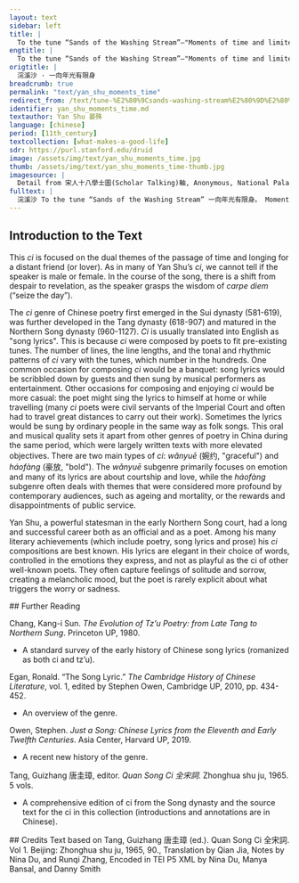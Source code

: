 ```yaml
---
layout: text
sidebar: left
title: |
  To the tune “Sands of the Washing Stream”—"Moments of time and limited life" | 浣溪沙 · 一向年光有限身
engtitle: |
  To the tune “Sands of the Washing Stream”—"Moments of time and limited life"
origtitle: |
  浣溪沙 · 一向年光有限身
breadcrumb: true
permalink: "text/yan_shu_moments_time"
redirect_from: /text/tune-%E2%80%9Csands-washing-stream%E2%80%9D%E2%80%94moments-time-and-limited-life
identifier: yan_shu_moments_time.md
textauthor: Yan Shu 晏殊
language: [chinese]
period: [11th_century]
textcollection: [what-makes-a-good-life]
sdr: https://purl.stanford.edu/druid 
image: /assets/img/text/yan_shu_moments_time.jpg
thumb: /assets/img/text/yan_shu_moments_time-thumb.jpg
imagesource: |
  Detail from 宋人十八學士圖(Scholar Talking)軸, Anonymous, National Palace Museum, Accession Number: K2A000857N000000000PAA [Public Domain]
fulltext: |
  浣溪沙 To the tune “Sands of the Washing Stream” 一向年光有限身。 Moments of time and limited life, 等閒離別易銷魂。 Even casual partings can easily consume the soul. 酒筵歌席莫辭頻。 Do not decline the chance to drink with friends and listen to songs. 滿目山河空念遠， Mountains and rivers fill up my eyes, I yearn in vain for the one faraway. 落花風雨更傷春。 The falling flowers and windy rains engrave the spring melancholy. 不如憐取眼前人。 Best to love the one before your eyes. 
--- 
```

## Introduction to the Text 
<p>This <em>ci</em> is focused on the dual themes of the passage of time and longing for a distant friend (or lover). As in many of Yan Shu’s <em>ci</em>, we cannot tell if the speaker is male or female. In the course of the song, there is a shift from despair to revelation, as the speaker grasps the wisdom of <em>carpe diem</em> (“seize the day”).</p> <p>The <em>ci</em> genre of Chinese poetry first emerged in the Sui dynasty (581-619), was further developed in the Tang dynasty (618-907) and matured in the Northern Song dynasty (960-1127). <em>Ci</em> is usually translated into English as "song lyrics". This is because <em>ci</em> were composed by poets to fit pre-existing tunes. The number of lines, the line lengths, and the tonal and rhythmic patterns of <em>ci</em> vary with the tunes, which number in the hundreds. One common occasion for composing <em>ci</em> would be a banquet: song lyrics would be scribbled down by guests and then sung by musical performers as entertainment. Other occasions for composing and enjoying <em>ci</em> would be more casual: the poet might sing the lyrics to himself at home or while travelling (many <em>ci</em> poets were civil servants of the Imperial Court and often had to travel great distances to carry out their work). Sometimes the lyrics would be sung by ordinary people in the same way as folk songs. This oral and musical quality sets it apart from other genres of poetry in China during the same period, which were largely written texts with more elevated objectives. There are two main types of <em>ci</em>: <em>wǎnyuē</em> (婉约, "graceful") and <em>háofàng</em> (豪放, "bold"). The <em>wǎnyuē</em> subgenre primarily focuses on emotion and many of its lyrics are about courtship and love, while the<em> háofàng</em> subgenre often deals with themes that were considered more profound by contemporary audiences, such as ageing and mortality, or the rewards and disappointments of public service.</p> <p>Yan Shu, a powerful statesman in the early Northern Song court, had a long and successful career both as an official and as a poet. Among his many literary achievements (which include poetry, song lyrics and prose) his <em>ci</em> compositions are best known. His lyrics are elegant in their choice of words, controlled in the emotions they express, and not as playful as the ci of other well-known poets. They often capture feelings of solitude and sorrow, creating a melancholic mood, but the poet is rarely explicit about what triggers the worry or sadness.</p>
## Further Reading 
<p>Chang, Kang-i Sun. <em>The Evolution of Tz’u Poetry: from Late Tang to Northern Sung</em>. Princeton UP, 1980.</p> <ul> <li>A standard survey of the early history of Chinese song lyrics (romanized as both ci and tz’u).</li> </ul> <p>Egan, Ronald. “The Song Lyric.” <em>The Cambridge History of Chinese Literature</em>, vol. 1, edited by Stephen Owen, Cambridge UP, 2010, pp. 434-452.</p> <ul> <li>An overview of the genre.</li> </ul> <p>Owen, Stephen. <em>Just a Song: Chinese Lyrics from the Eleventh and Early Twelfth Centuries</em>. Asia Center, Harvard UP, 2019.</p> <ul> <li>A recent new history of the genre.</li> </ul> <p>Tang, Guizhang 唐圭璋, editor. <em>Quan Song Ci 全宋詞</em>. Zhonghua shu ju, 1965. 5 vols.</p> <ul> <li>A comprehensive edition of ci from the Song dynasty and the source text for the ci in this collection (introductions and annotations are in Chinese).</li> </ul>
## Credits
Text based on Tang, Guizhang 唐圭璋 (ed.). Quan Song Ci 全宋詞. Vol 1. Beijing: Zhonghua shu ju, 1965, 90., Translation by Qian Jia, Notes by Nina Du,  and Runqi Zhang, Encoded in TEI P5 XML by Nina Du, Manya Bansal,  and Danny Smith
